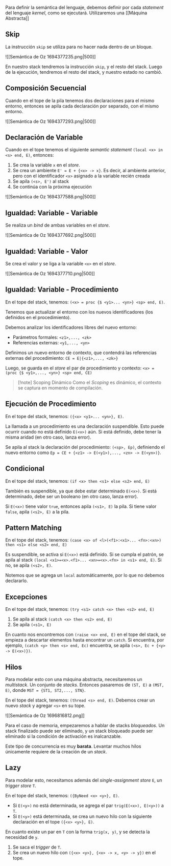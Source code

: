 Para definir la semántica del lenguaje, debemos definir por cada *statement* del lenguaje *kernel*, como se ejecutará. Utilizaremos una [[Máquina Abstracta]]

## Skip

La instrucción `skip` se utiliza para no hacer nada dentro de un bloque.

![[Semántica de Oz 1694377235.png|500]]

En nuestro stack tendremos la instrucción `skip`, y el resto del stack. Luego de la ejecución, tendremos el resto del stack, y nuestro estado no cambió.

## Composición Secuencial

Cuando en el tope de la pila tenemos dos declaraciones para el mismo entorno, entonces se apila cada declaración por separado, con el mismo entorno.

![[Semántica de Oz 1694377293.png|500]]

## Declaración de Variable

Cuando en el tope tenemos el siguiente *semantic statement* `(local <x> in <s> end, E)`, entonces:

1. Se crea la variable `x` en el *store*.
2. Se crea un ambiente `E' = E + {<x> -> x}`. Es decir, al ambiente anterior, pero con el identificador `<x>` asignado a la variable recién creada
3. Se apila `(<s>, E')` al stack
4. Se continúa con la próxima ejecución

![[Semántica de Oz 1694377588.png|500]]

## Igualdad: Variable - Variable

Se realiza un *bind* de ambas variables en el *store*.

![[Semántica de Oz 1694377692.png|500]]

## Igualdad: Variable - Valor

Se crea el valor y se liga a la variable `<x>` en el *store*.

![[Semántica de Oz 1694377710.png|500]]

## Igualdad: Variable - Procedimiento

En el tope del stack, tenemos: `(<x> = proc {$ <y1>... <yn>} <sp> end, E)`.

Tenemos que actualizar el entorno con los nuevos identificadores (los definidos en el procedimiento).

Debemos analizar los identificadores libres del nuevo entorno:

- Parámetros formales: `<z1>,..., <zk>`
- Referencias externas: `<y1,..., <yn>`

Definimos un nuevo entorno de contexto, que contendrá las referencias externas del procedimiento: `CE = E|{<z1>,..., <zk>}`

Luego, se guarda en el *store* el par de procedimiento y contexto: `<x> = (proc {$ <y1>,..., <yn>} <sp> end, CE)`

> [!note] Scoping Dinámico
> Como el *Scoping* es dinámico, el contexto se captura en momento de compilación.

## Ejecución de Procedimiento

En el tope del stack, tenemos: `({<x> <y1>... <yn>}, E)`.

La llamada a un procedimiento es una declaración suspendible. Esto puede ocurrir cuando no está definido `E(<x>)` aún. Si está definido, debe tener la misma aridad (en otro caso, lanza error).

Se apila al stack la declaración del procedimiento: `(<sp>, Ep)`, definiendo el nuevo entorno como `Ep = CE + {<z1> -> E(<y1>),..., <zn> -> E(<yn>)}`.

## Condicional

En el tope del stack, tenemos: `(if <x> then <s1> else <s2> end, E)`

También es suspendible, ya que debe estar determinado `E(<x>)`. Si está determinado, debe ser un booleano (en otro caso, lanza error).

Si `E(<x>)` tiene valor `true`, entonces apila `(<s1>, E)` la pila. Si tiene valor `false`, apila `(<s2>, E)` a la pila.

## Pattern Matching

En el tope del stack, tenemos: `(case <x> of <l>(<f1>:<x1>... <fn>:<xn>) then <s1> else <s2> end, E)`

Es suspendible, se activa si `E(<x>)` está definido. Si se cumpla el patrón, se apila al stack `(local <x1>=<x>.<f1>... <xn>=<x>.<fn> in <s1> end, E)`. Si no, se apila `(<s2>, E)`.

Notemos que se agrega un `local` automáticamente, por lo que no debemos declararlo.

## Excepciones

En el tope del stack, tenemos: `(try <s1> catch <x> then <s2> end, E)`

1. Se apila al stack `(catch <x> then <s2> end, E)`
2. Se apila `(<s1>, E)`

En cuanto nos encontremos con `(raise <x> end, E)` en el tope del stack, se empieza a descartar elementos hasta encontrar un `catch`. Si encuentra, por ejemplo, `(catch <y> then <s> end, Ec)` encuentra, se apila `(<s>, Ec + {<y> -> E(<x>)})`.

## Hilos

Para modelar esto con una máquina abstracta, necesitaremos un *multistack*. Un conjunto de *stacks*. Entonces pasaremos de `(ST, E)` a `(MST, E)`, donde `MST = {ST1, ST2,..., STN}`.

En el tope del stack, tenemos: `(thread <s> end, E)`. Debemos crear un nuevo *stack* y agregar `<s>` en su tope.

![[Semántica de Oz 1696816812.png]]

Para el caso de memoria, empezaremos a hablar de stacks *bloqueados*. Un stack finalizado puede ser eliminado, y un stack bloqueado puede ser eliminado si la condición de activación es inalcanzable.

Este tipo de concurrencia es muy **barata**. Levantar muchos hilos únicamente requiere de la creación de un *stack*.

## Lazy

Para modelar esto, necesitamos además del *single-assignment store* `E`, un *trigger store* `T`.

En el tope del stack, tenemos: `({ByNeed <x> <y>}, E)`.

- Si `E(<y>)` no está determinada, se agrega el par `trig(E(<x>), E(<y>))` a `T`.
- Si `E(<y>)` está determinada, se crea un nuevo hilo con la siguiente declaración en el tope `({<x> <y>}, E)`.

En cuanto existe un par en `T` con la forma `trig(x, y)`, y se detecta la necesidad de `y`.

1. Se saca el *trigger* de `T`.
2. Se crea un nuevo hilo con `({<x> <y>}, {<x> -> x, <y> -> y})` en el tope.
